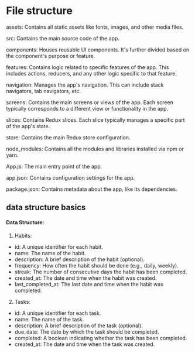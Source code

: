 # File structure
assets: Contains all static assets like fonts, images, and other media files.

src: Contains the main source code of the app.

components: Houses reusable UI components. It's further divided based on the component's purpose or feature.

features: Contains logic related to specific features of the app. This includes actions, reducers, and any other logic specific to that feature.

navigation: Manages the app's navigation. This can include stack navigators, tab navigators, etc.

screens: Contains the main screens or views of the app. Each screen typically corresponds to a different view or functionality in the app.

slices: Contains Redux slices. Each slice typically manages a specific part of the app's state.

store: Contains the main Redux store configuration.

node_modules: Contains all the modules and libraries installed via npm or yarn.

App.js: The main entry point of the app.

app.json: Contains configuration settings for the app.

package.json: Contains metadata about the app, like its dependencies.


## data structure basics
#### Data Structure:
1. Habits:
- id: A unique identifier for each habit.
- name: The name of the habit.
- description: A brief description of the habit (optional).
- frequency: How often the habit should be done (e.g., daily, weekly).
- streak: The number of consecutive days the habit has been completed.
- created_at: The date and time when the habit was created.
- last_completed_at: The last date and time when the habit was completed.
2. Tasks:
- id: A unique identifier for each task.
- name: The name of the task.
- description: A brief description of the task (optional).
- due_date: The date by which the task should be completed.
- completed: A boolean indicating whether the task has been completed.
- created_at: The date and time when the task was created.
